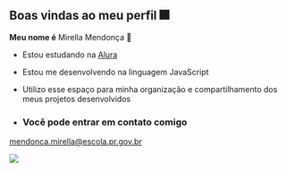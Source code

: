 ## Boas vindas ao meu perfil 🎆

**Meu nome é** Mirella Mendonça 🤍


- Estou estudando na [Alura](https://cursos.alura.com.br/user/mendonca-mirella)
- Estou me desenvolvendo na linguagem JavaScript
- Utilizo esse espaço para minha organização e compartilhamento dos meus projetos desenvolvidos

- ### Você pode entrar em contato comigo
  
mendonca.mirella@escola.pr.gov.br


![](https://media1.tenor.com/m/i4X3TkLRzWEAAAAC/yes-yay.gif)
